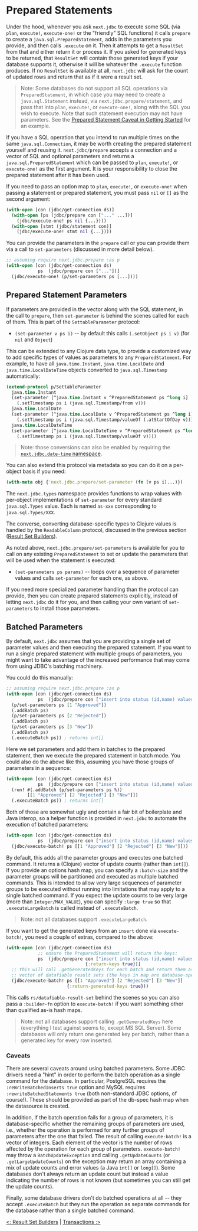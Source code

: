 # Prepared Statements

Under the hood, whenever you ask `next.jdbc` to execute some SQL (via `plan`, `execute!`, `execute-one!` or the "friendly" SQL functions) it calls `prepare` to create a `java.sql.PreparedStatement`, adds in the parameters you provide, and then calls `.execute` on it. Then it attempts to get a `ResultSet` from that and either return it or process it. If you asked for generated keys to be returned, that `ResultSet` will contain those generated keys if your database supports it, otherwise it will be whatever the `.execute` function produces. If no `ResultSet` is available at all, `next.jdbc` will ask for the count of updated rows and return that as if it were a result set.

> Note: Some databases do not support all SQL operations via `PreparedStatement`, in which case you may need to create a `java.sql.Statement` instead, via `next.jdbc.prepare/statement`, and pass that into `plan`, `execute!`, or `execute-one!`, along with the SQL you wish to execute. Note that such statement execution may not have parameters. See the [Prepared Statement Caveat in Getting Started](/doc/getting-started.md#prepared-statement-caveat) for an example.

If you have a SQL operation that you intend to run multiple times on the same `java.sql.Connection`, it may be worth creating the prepared statement yourself and reusing it. `next.jdbc/prepare` accepts a connection and a vector of SQL and optional parameters and returns a `java.sql.PreparedStatement` which can be passed to `plan`, `execute!`, or `execute-one!` as the first argument. It is your responsibility to close the prepared statement after it has been used.

If you need to pass an option map to `plan`, `execute!`, or `execute-one!` when passing a statement or prepared statement, you must pass `nil` or `[]` as the second argument:

```clojure
(with-open [con (jdbc/get-connection ds)]
  (with-open [ps (jdbc/prepare con ["..." ...])]
    (jdbc/execute-one! ps nil {...})))
  (with-open [stmt (jdbc/statement con)]
    (jdbc/execute-one! stmt nil {...})))
```

You can provide the parameters in the `prepare` call or you can provide them via a call to `set-parameters` (discussed in more detail below).

```clojure
;; assuming require next.jdbc.prepare :as p
(with-open [con (jdbc/get-connection ds)
            ps  (jdbc/prepare con ["..."])]
  (jdbc/execute-one! (p/set-parameters ps [...])))
```

## Prepared Statement Parameters

If parameters are provided in the vector along with the SQL statement, in the call to `prepare`, then `set-parameter` is behind the scenes called for each of them. This is part of the `SettableParameter` protocol:

* `(set-parameter v ps i)` -- by default this calls `(.setObject ps i v)` (for `nil` and `Object`)

This can be extended to any Clojure data type, to provide a customized way to add specific types of values as parameters to any `PreparedStatement`. For example, to have all `java.time.Instant`, `java.time.LocalDate` and `java.time.LocalDateTime` objects converted to `java.sql.Timestamp` automatically:

```clojure
(extend-protocol p/SettableParameter
  java.time.Instant
  (set-parameter [^java.time.Instant v ^PreparedStatement ps ^long i]
    (.setTimestamp ps i (java.sql.Timestamp/from v)))
  java.time.LocalDate
  (set-parameter [^java.time.LocalDate v ^PreparedStatement ps ^long i]
    (.setTimestamp ps i (java.sql.Timestamp/valueOf (.atStartOfDay v))))
  java.time.LocalDateTime
  (set-parameter [^java.time.LocalDateTime v ^PreparedStatement ps ^long i]
    (.setTimestamp ps i (java.sql.Timestamp/valueOf v))))
```

> Note: those conversions can also be enabled by requiring the [`next.jdbc.date-time` namespace](https://cljdoc.org/d/com.github.seancorfield/next.jdbc/CURRENT/api/next.jdbc.date-time).

You can also extend this protocol via metadata so you can do it on a per-object basis if you need:

```clojure
(with-meta obj {'next.jdbc.prepare/set-parameter (fn [v ps i]...)})
```

The `next.jdbc.types` namespace provides functions to wrap values with per-object implementations of `set-parameter` for every standard `java.sql.Types` value. Each is named `as-xxx` corresponding to `java.sql.Types/XXX`.

The converse, converting database-specific types to Clojure values is handled by the `ReadableColumn` protocol, discussed in the previous section ([Result Set Builders](/doc/result-set-builders.md#readablecolumn)).

As noted above, `next.jdbc.prepare/set-parameters` is available for you to call on any existing `PreparedStatement` to set or update the parameters that will be used when the statement is executed:

* `(set-parameters ps params)` -- loops over a sequence of parameter values and calls `set-parameter` for each one, as above.

If you need more specialized parameter handling than the protocol can provide, then you can create prepared statements explicitly, instead of letting `next.jdbc` do it for you, and then calling your own variant of `set-parameters` to install those parameters.

## Batched Parameters

By default, `next.jdbc` assumes that you are providing a single set of parameter values and then executing the prepared statement. If you want to run a single prepared statement with multiple groups of parameters, you might want to take advantage of the increased performance that may come from using JDBC's batching machinery.

You could do this manually:

```clojure
;; assuming require next.jdbc.prepare :as p
(with-open [con (jdbc/get-connection ds)
            ps  (jdbc/prepare con ["insert into status (id,name) values (?,?)"])]
  (p/set-parameters ps [1 "Approved"])
  (.addBatch ps)
  (p/set-parameters ps [2 "Rejected"])
  (.addBatch ps)
  (p/set-parameters ps [3 "New"])
  (.addBatch ps)
  (.executeBatch ps)) ; returns int[]
```

Here we set parameters and add them in batches to the prepared statement, then we execute the prepared statement in batch mode. You could also do the above like this, assuming you have those groups of parameters in a sequence:

```clojure
(with-open [con (jdbc/get-connection ds)
            ps  (jdbc/prepare con ["insert into status (id,name) values (?,?)"])]
  (run! #(.addBatch (p/set-parameters ps %))
        [[1 "Approved"] [2 "Rejected"] [3 "New"]])
  (.executeBatch ps)) ; returns int[]
```

Both of those are somewhat ugly and contain a fair bit of boilerplate and Java interop, so a helper function is provided in `next.jdbc` to automate the execution of batched parameters:

```clojure
(with-open [con (jdbc/get-connection ds)
            ps  (jdbc/prepare con ["insert into status (id,name) values (?,?)"])]
  (jdbc/execute-batch! ps [[1 "Approved"] [2 "Rejected"] [3 "New"]]))
```

By default, this adds all the parameter groups and executes one batched command. It returns a (Clojure) vector of update counts (rather than `int[]`). If you provide an options hash map, you can specify a `:batch-size` and the parameter groups will be partitioned and executed as multiple batched commands. This is intended to allow very large sequences of parameter groups to be executed without running into limitations that may apply to a single batched command. If you expect the update counts to be very large (more than `Integer/MAX_VALUE`), you can specify `:large true` so that `.executeLargeBatch` is called instead of `.executeBatch`.

> Note: not all databases support `.executeLargeBatch`.

If you want to get the generated keys from an `insert` done via `execute-batch!`, you need a couple of extras, compared to the above:

```clojure
(with-open [con (jdbc/get-connection ds)
            ;; ensure the PreparedStatement will return the keys:
            ps  (jdbc/prepare con ["insert into status (id,name) values (?,?)"]
                              {:return-keys true})]
  ;; this will call .getGeneratedKeys for each batch and return them as a
  ;; vector of datafiable result sets (the keys in map are database-specific):
  (jdbc/execute-batch! ps [[1 "Approved"] [2 "Rejected"] [3 "New"]]
                       {:return-generated-keys true}))
```

This calls `rs/datafiable-result-set` behind the scenes so you can also pass a `:builder-fn` option to `execute-batch!` if you want something other than qualified as-is hash maps.

> Note: not all databases support calling `.getGeneratedKeys` here (everything I test against seems to, except MS SQL Server). Some databases will only return one generated key per batch, rather than a generated key for every row inserted.

### Caveats

There are several caveats around using batched parameters. Some JDBC drivers need a "hint" in order to perform the batch operation as a single command for the database. In particular, PostgreSQL requires the `:reWriteBatchedInserts true` option and MySQL requires `:rewriteBatchedStatements true` (both non-standard JDBC options, of course!). These should be provided as part of the db-spec hash map when the datasource is created.

In addition, if the batch operation fails for a group of parameters, it is database-specific whether the remaining groups of parameters are used, i.e., whether the operation is performed for any further groups of parameters after the one that failed. The result of calling `execute-batch!` is a vector of integers. Each element of the vector is the number of rows affected by the operation for each group of parameters. `execute-batch!` may throw a `BatchUpdateException` and calling `.getUpdateCounts` (or `.getLargeUpdateCounts`) on the exception may return an array containing a mix of update counts and error values (a Java `int[]` or `long[]`). Some databases don't always return an update count but instead a value indicating the number of rows is not known (but sometimes you can still get the update counts).

Finally, some database drivers don't do batched operations at all -- they accept `.executeBatch` but they run the operation as separate commands for the database rather than a single batched command.

[<: Result Set Builders](/doc/result-set-builders.md) | [Transactions :>](/doc/transactions.md)

